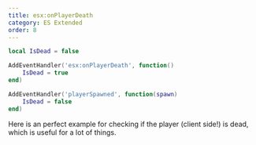 ```yaml
---
title: esx:onPlayerDeath
category: ES Extended
order: 8
---
```


```lua
local IsDead = false

AddEventHandler('esx:onPlayerDeath', function()
	IsDead = true
end)

AddEventHandler('playerSpawned', function(spawn)
	IsDead = false
end)
```

Here is an perfect example for checking if the player (client side!) is dead, which is useful for a lot of things.

